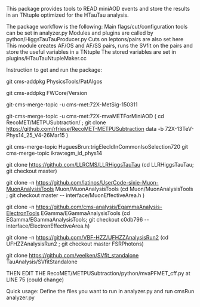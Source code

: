 This package provides tools to READ miniAOD events and store the results in an TNtuple optimized for the HTauTau analysis.

The package workflow is the following:
Main flags/cut/configuration tools can be set in analyzer.py
Modules and plugins are called by python/HiggsTauTauProducer.py 
	Cuts on leptons/pairs are also set here
	This module creates AF/OS and AF/SS pairs, runs the SVfit on the pairs and store the useful variables in a TNtuple
The stored variables are set in plugins/HTauTauNtupleMaker.cc

Instruction to get and run the package:

git cms-addpkg PhysicsTools/PatAlgos

git cms-addpkg FWCore/Version

git-cms-merge-topic -u cms-met:72X-MetSig-150311

git-cms-merge-topic -u cms-met:72X-mvaMETForMiniAOD
( cd RecoMET/METPUSubtraction/ ; git clone https://github.com/rfriese/RecoMET-METPUSubtraction data -b 72X-13TeV-Phys14_25_V4-26Mar15 )

git cms-merge-topic HuguesBrun:trigElecIdInCommonIsoSelection720 
git cms-merge-topic ikrav:egm_id_phys14

git clone https://github.com/LLRCMS/LLRHiggsTauTau
(cd LLRHiggsTauTau; git checkout master)

git clone -n https://github.com/latinos/UserCode-sixie-Muon-MuonAnalysisTools Muon/MuonAnalysisTools
(cd Muon/MuonAnalysisTools ; git checkout master -- interface/MuonEffectiveArea.h )

git clone -n https://github.com/cms-analysis/EgammaAnalysis-ElectronTools EGamma/EGammaAnalysisTools
(cd EGamma/EGammaAnalysisTools; git checkout c0db796 -- interface/ElectronEffectiveArea.h) 

git clone -n https://github.com/VBF-HZZ/UFHZZAnalysisRun2
(cd UFHZZAnalysisRun2 ; git checkout master FSRPhotons)

git clone https://github.com/veelken/SVfit_standalone TauAnalysis/SVfitStandalone

THEN EDIT THE RecoMET/METPUSubtraction/python/mvaPFMET_cff.py at LINE 75 (could change)

Quick usage:
Define the files you want to run in analyzer.py and run cmsRun analyzer.py

